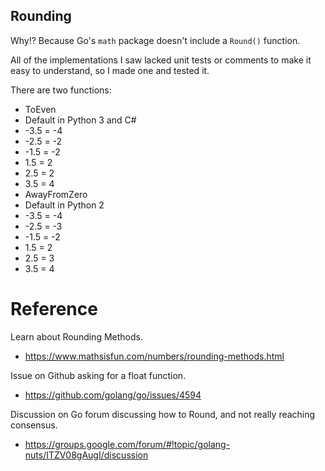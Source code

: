 ## Rounding

Why!? Because Go's `math` package doesn't include a `Round()` function.

All of the implementations I saw lacked unit tests or comments to make it easy to understand, so I made one and tested it.

There are two functions:

* ToEven
 * Default in Python 3 and C#
 * -3.5 = -4
 * -2.5 = -2
 * -1.5 = -2
 * 1.5 = 2
 * 2.5 = 2
 * 3.5 = 4
* AwayFromZero
 * Default in Python 2
 * -3.5 = -4
 * -2.5 = -3
 * -1.5 = -2
 * 1.5 = 2
 * 2.5 = 3
 * 3.5 = 4

# Reference

Learn about Rounding Methods.
 * https://www.mathsisfun.com/numbers/rounding-methods.html

Issue on Github asking for a float function.
 * https://github.com/golang/go/issues/4594

Discussion on Go forum discussing how to Round, and not really reaching consensus.
 * https://groups.google.com/forum/#!topic/golang-nuts/ITZV08gAugI/discussion